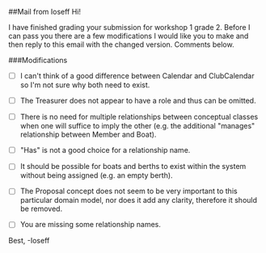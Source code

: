 ##Mail from Ioseff
Hi!

I have finished grading your submission for workshop 1 grade 2. Before I can pass you there are a few modifications I would like you to make and then reply to this email with the changed version. Comments below.

###Modifications
- [ ] I can't think of a good difference between Calendar and ClubCalendar so I'm not sure why both need to exist.

- [ ] The Treasurer does not appear to have a role and thus can be omitted.

- [ ] There is no need for multiple relationships between conceptual classes when one will suffice to imply the other (e.g. the additional "manages" relationship between Member and Boat).

- [ ] "Has" is not a good choice for a relationship name.

- [ ] It should be possible for boats and berths to exist within the system without being assigned (e.g. an empty berth).

- [ ] The Proposal concept does not seem to be very important to this particular domain model, nor does it add any clarity, therefore it should be removed.

- [ ] You are missing some relationship names.


Best,
-Ioseff